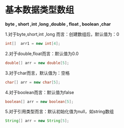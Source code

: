 # 基本数据类型数组

**byte , short ,int ,long ,double , float , boolean ,char**

1.对于byte,short,int ,long 而言：创建数组后，默认值为：0
```java
int[]  arr1 = new int[4];
```

2.对于double,float而言：默认值为0.0
```java
double[] arr = new double[5];
```

3.对于char而言，默认值为：空格
```java
char[] arr = new char[5];
```

4.对于boolean而言：默认值为false
```java
boolean[] arr = new boolean[5];
```
5.对于引用类型而言：默认初始化值为null，如string数组
```java
String[] arr = new String[5];
```

